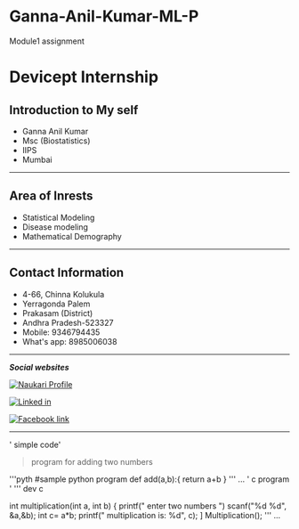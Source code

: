 # Ganna-Anil-Kumar-ML-P
Module1 assignment
# Devicept Internship
<!--Introduction-->

## Introduction to My self ##
- Ganna Anil Kumar
- Msc (Biostatistics)
- IIPS
- Mumbai

---
<!-- area of Intrest-->

## Area of Inrests ##
- Statistical Modeling
- Disease modeling
- Mathematical Demography

---
<!-- Contact Information -->

## Contact Information ##
- 4-66, Chinna Kolukula
- Yerragonda Palem
- Prakasam (District)
- Andhra Pradesh-523327
- Mobile: 9346794435
- What's app: 8985006038

---
<!-- Social Websites -->

***Social websites***

[![Naukari Profile](mnjuser/homepage)](https://www.naukri.com/)

[![Linked in ](in/anil-kumar-ganna/)](https://www.linkedin.com/)

[![Facebook link](photo?fbid=1968549863461037&set=pob.100009181288748)](https://www.facebook.com/)

---
<!--  Simple Programming -->
' simple code'

> program for adding two numbers

'''pyth
#sample python program
def add(a,b):{
  return a+b
  }
'''
...
' c program '
''' dev c

int multiplication(int a, int b)
  {
    printf(" enter two numbers ")
    scanf("%d %d", &a,&b);
    int c= a*b;
    printf(" multiplication is: %d", c);
  ]
 Multiplication();
 '''
 ...
 
